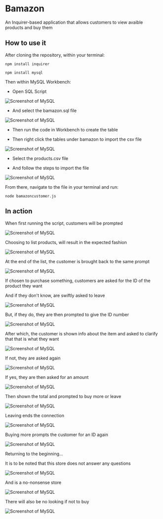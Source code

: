 # Bamazon

An Inquirer-based application that allows customers to view avaible products and buy them

## How to use it

After cloning the repository, within your terminal:

```
npm install inquirer

npm install mysql
```

Then within MySQL Workbench:

* Open SQL Script

![Screenshot of MySQL](https://github.com/FrickittyFrack/bamazon/raw/master/images/mysql.PNG)

* And select the bamazon.sql file

![Screenshot of MySQL](https://github.com/FrickittyFrack/bamazon/raw/master/images/mysql-open.PNG)

* Then run the code in Workbench to create the table

* Then right click the tables under bamazon to import the csv file

![Screenshot of MySQL](https://github.com/FrickittyFrack/bamazon/raw/master/images/mysql-import.PNG)

* Select the products.csv file

* And follow the steps to import the file

![Screenshot of MySQL](https://github.com/FrickittyFrack/bamazon/raw/master/images/mysql-import2.PNG)

From there, navigate to the file in your terminal and run:

```
node bamazoncustomer.js
```

## In action

When first running the script, customers will be prompted

![Screenshot of MySQL](https://github.com/FrickittyFrack/bamazon/raw/master/images/cap-prompt.PNG)

Choosing to list products, will result in the expected fashion

![Screenshot of MySQL](https://github.com/FrickittyFrack/bamazon/raw/master/images/cap-list-products.PNG)

At the end of the list, the customer is brought back to the same prompt

![Screenshot of MySQL](https://github.com/FrickittyFrack/bamazon/raw/master/images/cap-list-products2.PNG)

If chosen to purchase something, customers are asked for the ID of the product they want

And if they don't know, are swiftly asked to leave

![Screenshot of MySQL](https://github.com/FrickittyFrack/bamazon/raw/master/images/cap-select-nope.PNG)

But, if they do, they are then prompted to give the ID number

![Screenshot of MySQL](https://github.com/FrickittyFrack/bamazon/raw/master/images/cap-select-yes.PNG)

After which, the customer is shown info about the item and asked to clarify that that is what they want

![Screenshot of MySQL](https://github.com/FrickittyFrack/bamazon/raw/master/images/cap-choice-made.PNG)

If not, they are asked again

![Screenshot of MySQL](https://github.com/FrickittyFrack/bamazon/raw/master/images/cap-no.PNG)

If yes, they are then asked for an amount

![Screenshot of MySQL](https://github.com/FrickittyFrack/bamazon/raw/master/images/cap-bought-item.PNG)

Then shown the total and prompted to buy more or leave

![Screenshot of MySQL](https://github.com/FrickittyFrack/bamazon/raw/master/images/cap-yes.PNG)

Leaving ends the connection

![Screenshot of MySQL](https://github.com/FrickittyFrack/bamazon/raw/master/images/cap-leave-store.PNG)

Buying more prompts the customer for an ID again

![Screenshot of MySQL](https://github.com/FrickittyFrack/bamazon/raw/master/images/cap-buy-more.PNG)

Returning to the beginning...

It is to be noted that this store does not answer any questions

![Screenshot of MySQL](https://github.com/FrickittyFrack/bamazon/raw/master/images/cap-question.PNG)

And is a no-nonsense store

![Screenshot of MySQL](https://github.com/FrickittyFrack/bamazon/raw/master/images/cap-question2.PNG)

There will also be no looking if not to buy

![Screenshot of MySQL](https://github.com/FrickittyFrack/bamazon/raw/master/images/cap-no-looking.PNG)